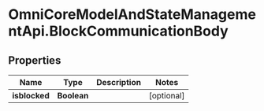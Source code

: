 # OmniCoreModelAndStateManagementApi.BlockCommunicationBody

## Properties

Name | Type | Description | Notes
------------ | ------------- | ------------- | -------------
**isblocked** | **Boolean** |  | [optional] 


